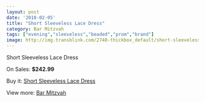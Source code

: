 ```yaml
---
layout: post
date: '2018-02-05'
title: "Short Sleeveless Lace Dress"
category: Bar Mitzvah
tags: ["evening","sleeveless","beaded","prom","brand"]
image: http://img.transblink.com/2740-thickbox_default/short-sleeveless-lace-dress.jpg
---
```

Short Sleeveless Lace Dress

On Sales: **$242.99**
<a href="https://www.transblink.com/en/bar-mitzvah/876-short-sleeveless-lace-dress.html"><amp-img layout="responsive" width="600" height="600" src="//img.transblink.com/2740-thickbox_default/short-sleeveless-lace-dress.jpg" alt="Short Sleeveless Lace Dress 0" /></a>
<a href="https://www.transblink.com/en/bar-mitzvah/876-short-sleeveless-lace-dress.html"><amp-img layout="responsive" width="600" height="600" src="//img.transblink.com/2742-thickbox_default/short-sleeveless-lace-dress.jpg" alt="Short Sleeveless Lace Dress 1" /></a>
<a href="https://www.transblink.com/en/bar-mitzvah/876-short-sleeveless-lace-dress.html"><amp-img layout="responsive" width="600" height="600" src="//img.transblink.com/2741-thickbox_default/short-sleeveless-lace-dress.jpg" alt="Short Sleeveless Lace Dress 2" /></a>

Buy it: [Short Sleeveless Lace Dress](https://www.transblink.com/en/bar-mitzvah/876-short-sleeveless-lace-dress.html "Short Sleeveless Lace Dress")

View more: [Bar Mitzvah](https://www.transblink.com/en/2-bar-mitzvah "Bar Mitzvah")